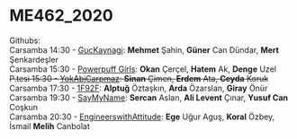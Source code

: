 # ME462_2020

Githubs:  
Carsamba 14:30 - [GucKaynagi](https://github.com/gner007/ME462): **Mehmet** Şahin, **Güner** Can Dündar, **Mert** Şenkardeşler  
Carsamba 15:30 - [Powerpuff Girls](https://github.com/powerpuffgirls462/me462): **Okan** Çerçel, **Hatem** Ak, **Denge** Uzel  
~~P.tesi 15:30 - [YokAbiCarpmaz](https://github.com/yokabicarpmaz/ME462_ControlSystemsTools): **Sinan** Çimen, **Erdem** Ata, **Ceyda** Koruk~~  
Carsamba 17:30 - [1F92F](https://github.com/Dengesizizm/ME462Project): **Alptuğ** Öztaşkın, **Arda** Özarslan, **Giray** Önür  
Carsamba 19:30 - [SayMyName](https://github.com/cinaral/saymyname): **Sercan** Aslan, **Ali Levent** Çınar, **Yusuf Can** Coşkun  
Carsamba 20:30 - [EngineerswithAttitude](https://github.com/EWA-Mechatronics/ME462-Project): **Ege** Uğur Aguş, **Koral** Özbey, İsmail **Melih** Canbolat  


